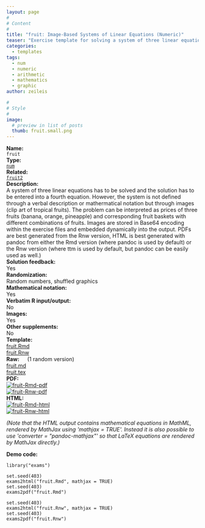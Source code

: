 ```yaml
---
layout: page
#
# Content
#
title: "fruit: Image-Based Systems of Linear Equations (Numeric)"
teaser: "Exercise template for solving a system of three linear equations (numeric answer) with a problem description based on shuffled images."
categories:
  - templates
tags:
  - num
  - numeric
  - arithmetic
  - mathematics
  - graphic
author: zeileis

#
# Style
#
image:
  # preview in list of posts
  thumb: fruit.small.png
---
```


<div class='row t1 b1'>
  <div class='medium-4 columns'><b>Name:</b></div>
  <div class='medium-8 columns'><code class="highlighter-rouge">fruit</code></div>
</div>
<div class='row t1 b1'>
  <div class='medium-4 columns'><b>Type:</b></div>
  <div class='medium-8 columns'><a href="{{ site.url }}/tag/num/"><code class="highlighter-rouge">num</code></a></div>
</div>
<div class='row t1 b1'>   <div class='medium-4 columns'><b>Related:</b></div>   <div class='medium-8 columns'><a href="{{ site.url }}/templates/fruit2/"><code class="highlighter-rouge">fruit2</code></a></div> </div>

<div class='row t20 b1'>
  <div class='medium-4 columns'><b>Description:</b></div>
  <div class='medium-8 columns'>A system of three linear equations has to be solved and the solution has to be entered into a fourth equation. However, the system is not defined through a verbal description or mathermatical notation but through images (clip art of tropical fruits). The problem can be interpreted as prices of three fruits (banana, orange, pineapple) and corresponding fruit baskets with different combinations of fruits. Images are stored in Base64 encoding within the exercise files and embedded dynamically into the output. PDFs are best generated from the Rnw version, HTML is best generated with pandoc from either the Rmd version (where pandoc is used by default) or the Rnw version (where ttm is used by default, but pandoc can be easily used as well.)</div>
</div>
<div class='row t1 b1'>
  <div class='medium-4 columns'><b>Solution feedback:</b></div>
  <div class='medium-8 columns'>Yes</div>
</div>
<div class='row t1 b1'>
  <div class='medium-4 columns'><b>Randomization:</b></div>
  <div class='medium-8 columns'>Random numbers, shuffled graphics</div>
</div>
<div class='row t1 b1'>
  <div class='medium-4 columns'><b>Mathematical notation:</b></div>
  <div class='medium-8 columns'>Yes</div>
</div>
<div class='row t1 b1'>
  <div class='medium-4 columns'><b>Verbatim R input/output:</b></div>
  <div class='medium-8 columns'>No</div>
</div>
<div class='row t1 b1'>
  <div class='medium-4 columns'><b>Images:</b></div>
  <div class='medium-8 columns'>Yes</div>
</div>
<div class='row t1 b1'>
  <div class='medium-4 columns'><b>Other supplements:</b></div>
  <div class='medium-8 columns'>No</div>
</div>

<div class='row t20 b1'>
  <div class='medium-4 columns'><b>Template:</b></div>
  <div class='medium-4 columns'><a href="{{ site.url }}/assets/posts/2018-05-15-fruit//fruit.Rmd">fruit.Rmd</a></div>
  <div class='medium-4 columns'><a href="{{ site.url }}/assets/posts/2018-05-15-fruit//fruit.Rnw">fruit.Rnw</a></div>
</div>
<div class='row t1 b1'>
  <div class='medium-4 columns'><b>Raw:</b> (1 random version)</div>
  <div class='medium-4 columns'><a href="{{ site.url }}/assets/posts/2018-05-15-fruit//fruit.md" >fruit.md</a></div>
  <div class='medium-4 columns'><a href="{{ site.url }}/assets/posts/2018-05-15-fruit//fruit.tex">fruit.tex</a></div>
</div>
<div class='row t1 b1'>
  <div class='medium-4 columns'><b>PDF:</b></div>
  <div class='medium-4 columns'><a href="{{ site.url }}/assets/posts/2018-05-15-fruit//fruit-Rmd.pdf"><img src="{{ site.url }}/assets/posts/2018-05-15-fruit//fruit-Rmd-pdf.png" alt="fruit-Rmd-pdf"/></a></div>
  <div class='medium-4 columns'><a href="{{ site.url }}/assets/posts/2018-05-15-fruit//fruit-Rnw.pdf"><img src="{{ site.url }}/assets/posts/2018-05-15-fruit//fruit-Rnw-pdf.png" alt="fruit-Rnw-pdf"/></a></div>
</div>
<div class='row t1 b20'>
  <div class='medium-4 columns'><b>HTML:</b></div>
  <div class='medium-4 columns'><a href="{{ site.url }}/assets/posts/2018-05-15-fruit//fruit-Rmd.html"><img src="{{ site.url }}/assets/posts/2018-05-15-fruit//fruit-Rmd-html.png" alt="fruit-Rmd-html"/></a></div>
  <div class='medium-4 columns'><a href="{{ site.url }}/assets/posts/2018-05-15-fruit//fruit-Rnw.html"><img src="{{ site.url }}/assets/posts/2018-05-15-fruit//fruit-Rnw-html.png" alt="fruit-Rnw-html"/></a></div>
</div>

_(Note that the HTML output contains mathematical equations in MathML, rendered by MathJax using 'mathjax = TRUE'. Instead it is also possible to use 'converter = "pandoc-mathjax"' so that LaTeX equations are rendered by MathJax directly.)_

**Demo code:**

<pre><code class="prettyprint ">library(&quot;exams&quot;)

set.seed(403)
exams2html(&quot;fruit.Rmd&quot;, mathjax = TRUE)
set.seed(403)
exams2pdf(&quot;fruit.Rmd&quot;)

set.seed(403)
exams2html(&quot;fruit.Rnw&quot;, mathjax = TRUE)
set.seed(403)
exams2pdf(&quot;fruit.Rnw&quot;)</code></pre>
